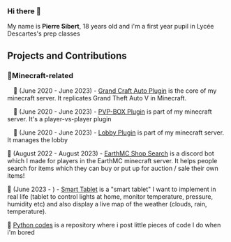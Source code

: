 ### Hi there 👋
My name is **Pierre Sibert**, 18 years old and i'm a first year pupil in Lycée Descartes's prep classes

## Projects and Contributions

### 🌱Minecraft-related

&emsp;📍 (June 2020 - June 2023) - [Grand Craft Auto Plugin](https://github.com/Pierronus/minecraft-grandcraftauto) is the core of my minecraft server. It replicates Grand Theft Auto V in Minecraft.

&emsp;📍 (June 2020 - June 2023) - [PVP-BOX Plugin](https://github.com/Pierronus/minecraft-pvpbox) is part of my minecraft server. It's a player-vs-player plugin

&emsp;📍 (June 2020 - June 2023) - [Lobby Plugin](https://github.com/Pierronus/minecraft-lobby) is part of my minecraft server. It manages the lobby

📍 (August 2022 - August 2023) - [EarthMC Shop Search](https://github.com/Pierronus/earthmc-shop-search) is a discord bot which I made for players in the EarthMC minecraft server. It helps people search for items which they can buy or put up for auction / sale their own items!

📍 (June 2023 - ) - [Smart Tablet](https://github.com/Pierronus/smart-tablet) is a "smart tablet" I want to implement in real life (tablet to control lights at home, monitor temperature, pressure, humidity etc) and also display a live map of the weather (clouds, rain, temperature).

📍 [Python codes](https://github.com/Pierronus/python-fun) is a repository where i post little pieces of code I do when i'm bored


   
